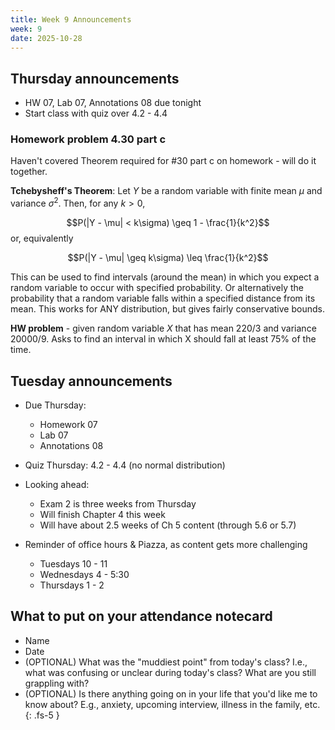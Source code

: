 ```yaml
---
title: Week 9 Announcements
week: 9
date: 2025-10-28
---
```


## Thursday announcements

+ HW 07, Lab 07, Annotations 08 due tonight
+ Start class with quiz over 4.2 - 4.4

### Homework problem 4.30 part c

Haven't covered Theorem required for #30 part c on homework - will do it together. 

**Tchebysheff's Theorem**: Let $Y$ be a random variable with finite mean $\mu$ and variance $\sigma^2$. Then, for any $k > 0$, 

$$P(|Y - \mu| < k\sigma) \geq 1 - \frac{1}{k^2}$$ or, equivalently

$$P(|Y - \mu| \geq k\sigma) \leq \frac{1}{k^2}$$

This can be used to find intervals (around the mean) in which you expect a random variable to occur with specified probability. Or alternatively the probability that a random variable falls within a specified distance from its mean. This works for ANY distribution, but gives fairly conservative bounds. 

**HW problem** - given random variable $X$ that has mean 220/3 and variance 20000/9. Asks to find an interval in which X should fall at least 75% of the time. 

## Tuesday announcements

+ Due Thursday:
  + Homework 07
  + Lab 07
  + Annotations 08
  
+ Quiz Thursday: 4.2 - 4.4 (no normal distribution)

+ Looking ahead:
  + Exam 2 is three weeks from Thursday
  + Will finish Chapter 4 this week
  + Will have about 2.5 weeks of Ch 5 content (through 5.6 or 5.7)
  
+ Reminder of office hours & Piazza, as content gets more challenging
  + Tuesdays 10 - 11
  + Wednesdays 4 - 5:30
  + Thursdays 1 - 2

## What to put on your attendance notecard

-   Name
-   Date
-   (OPTIONAL) What was the "muddiest point" from today's class? I.e., what was confusing or unclear during today's class? What are you still grappling with?
-   (OPTIONAL) Is there anything going on in your life that you'd like me to know about? E.g., anxiety, upcoming interview, illness in the family, etc. {: .fs-5 }
